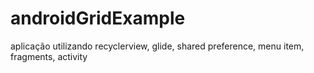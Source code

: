 # androidGridExample
aplicação utilizando recyclerview, glide, shared preference, menu item, fragments, activity
